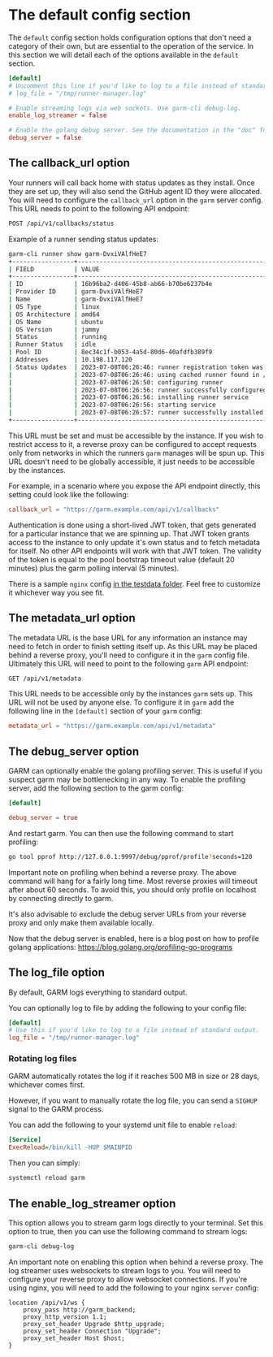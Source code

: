 # The default config section

The `default` config section holds configuration options that don't need a category of their own, but are essential to the operation of the service. In this section we will detail each of the options available in the `default` section.

```toml
[default]
# Uncomment this line if you'd like to log to a file instead of standard output.
# log_file = "/tmp/runner-manager.log"

# Enable streaming logs via web sockets. Use garm-cli debug-log.
enable_log_streamer = false

# Enable the golang debug server. See the documentation in the "doc" folder for more information.
debug_server = false
```

## The callback_url option

Your runners will call back home with status updates as they install. Once they are set up, they will also send the GitHub agent ID they were allocated. You will need to configure the ```callback_url``` option in the ```garm``` server config. This URL needs to point to the following API endpoint:

  ```txt
  POST /api/v1/callbacks/status
  ```

Example of a runner sending status updates:

  ```bash
  garm-cli runner show garm-DvxiVAlfHeE7
  +-----------------+------------------------------------------------------------------------------------+
  | FIELD           | VALUE                                                                              |
  +-----------------+------------------------------------------------------------------------------------+
  | ID              | 16b96ba2-d406-45b8-ab66-b70be6237b4e                                               |
  | Provider ID     | garm-DvxiVAlfHeE7                                                                  |
  | Name            | garm-DvxiVAlfHeE7                                                                  |
  | OS Type         | linux                                                                              |
  | OS Architecture | amd64                                                                              |
  | OS Name         | ubuntu                                                                             |
  | OS Version      | jammy                                                                              |
  | Status          | running                                                                            |
  | Runner Status   | idle                                                                               |
  | Pool ID         | 8ec34c1f-b053-4a5d-80d6-40afdfb389f9                                               |
  | Addresses       | 10.198.117.120                                                                     |
  | Status Updates  | 2023-07-08T06:26:46: runner registration token was retrieved                       |
  |                 | 2023-07-08T06:26:46: using cached runner found in /opt/cache/actions-runner/latest |
  |                 | 2023-07-08T06:26:50: configuring runner                                            |
  |                 | 2023-07-08T06:26:56: runner successfully configured after 1 attempt(s)             |
  |                 | 2023-07-08T06:26:56: installing runner service                                     |
  |                 | 2023-07-08T06:26:56: starting service                                              |
  |                 | 2023-07-08T06:26:57: runner successfully installed                                 |
  +-----------------+------------------------------------------------------------------------------------+

  ```

This URL must be set and must be accessible by the instance. If you wish to restrict access to it, a reverse proxy can be configured to accept requests only from networks in which the runners ```garm``` manages will be spun up. This URL doesn't need to be globally accessible, it just needs to be accessible by the instances.

For example, in a scenario where you expose the API endpoint directly, this setting could look like the following:

  ```toml
  callback_url = "https://garm.example.com/api/v1/callbacks"
  ```

Authentication is done using a short-lived JWT token, that gets generated for a particular instance that we are spinning up. That JWT token grants access to the instance to only update it's own status and to fetch metadata for itself. No other API endpoints will work with that JWT token. The validity of the token is equal to the pool bootstrap timeout value (default 20 minutes) plus the garm polling interval (5 minutes).

There is a sample ```nginx``` config [in the testdata folder](/testdata/nginx-server.conf). Feel free to customize it whichever way you see fit.

## The metadata_url option

The metadata URL is the base URL for any information an instance may need to fetch in order to finish setting itself up. As this URL may be placed behind a reverse proxy, you'll need to configure it in the ```garm``` config file. Ultimately this URL will need to point to the following ```garm``` API endpoint:

  ```bash
  GET /api/v1/metadata
  ```

This URL needs to be accessible only by the instances ```garm``` sets up. This URL will not be used by anyone else. To configure it in ```garm``` add the following line in the ```[default]``` section of your ```garm``` config:

  ```toml
  metadata_url = "https://garm.example.com/api/v1/metadata"
  ```

## The debug_server option

GARM can optionally enable the golang profiling server. This is useful if you suspect garm may be bottlenecking in any way. To enable the profiling server, add the following section to the garm config:

```toml
[default]

debug_server = true
```

And restart garm. You can then use the following command to start profiling:

```bash
go tool pprof http://127.0.0.1:9997/debug/pprof/profile?seconds=120
```

Important note on profiling when behind a reverse proxy. The above command will hang for a fairly long time. Most reverse proxies will timeout after about 60 seconds. To avoid this, you should only profile on localhost by connecting directly to garm.

It's also advisable to exclude the debug server URLs from your reverse proxy and only make them available locally.

Now that the debug server is enabled, here is a blog post on how to profile golang applications: https://blog.golang.org/profiling-go-programs


## The log_file option

By default, GARM logs everything to standard output.

You can optionally log to file by adding the following to your config file:

```toml
[default]
# Use this if you'd like to log to a file instead of standard output.
log_file = "/tmp/runner-manager.log"
```

### Rotating log files

GARM automatically rotates the log if it reaches 500 MB in size or 28 days, whichever comes first.

However, if you want to manually rotate the log file, you can send a `SIGHUP` signal to the GARM process.

You can add the following to your systemd unit file to enable `reload`:

```ini
[Service]
ExecReload=/bin/kill -HUP $MAINPID
```

Then you can simply:

```bash
systemctl reload garm
```

## The enable_log_streamer option

This option allows you to stream garm logs directly to your terminal. Set this option to true, then you can use the following command to stream logs:

```bash
garm-cli debug-log
```

An important note on enabling this option when behind a reverse proxy. The log streamer uses websockets to stream logs to you. You will need to configure your reverse proxy to allow websocket connections. If you're using nginx, you will need to add the following to your nginx `server` config:

```nginx
location /api/v1/ws {
    proxy_pass http://garm_backend;
    proxy_http_version 1.1;
    proxy_set_header Upgrade $http_upgrade;
    proxy_set_header Connection "Upgrade";
    proxy_set_header Host $host;
}
```